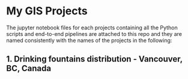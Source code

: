 
# My GIS Projects

The jupyter notebook files for each projects containing all the Python scripts and end-to-end pipelines are attached to this repo and they are named consistently with the names of the projects in the following:

## 1. Drinking fountains distribution - Vancouver, BC, Canada
